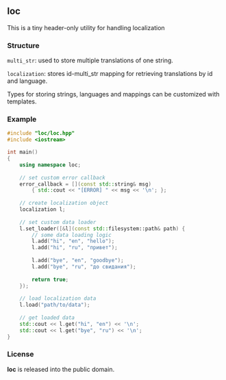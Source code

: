 ## loc
This is a tiny header-only utility for handling localization

### Structure

`multi_str`: used to store multiple translations of one string.

`localization`: stores id-multi_str mapping for retrieving translations by id and language.

Types for storing strings, languages and mappings can be customized with templates.

### Example

```cpp
#include "loc/loc.hpp"
#include <iostream>

int main()
{
    using namespace loc;
    
    // set custom error callback
    error_callback = [](const std::string& msg) 
        { std::cout << "[ERROR] " << msg << '\n'; };
     
    // create localization object
    localization l;
    
    // set custom data loader
    l.set_loader([&l](const std::filesystem::path& path) {
        // some data loading logic
        l.add("hi", "en", "hello");
        l.add("hi", "ru", "привет");
        
        l.add("bye", "en", "goodbye");
        l.add("bye", "ru", "до свидания");
        
        return true;
    });
    
    // load localization data
    l.load("path/to/data");
    
    // get loaded data
    std::cout << l.get("hi", "en") << '\n';
    std::cout << l.get("bye", "ru") << '\n';
}
```

### License

**loc** is released into the public domain.







